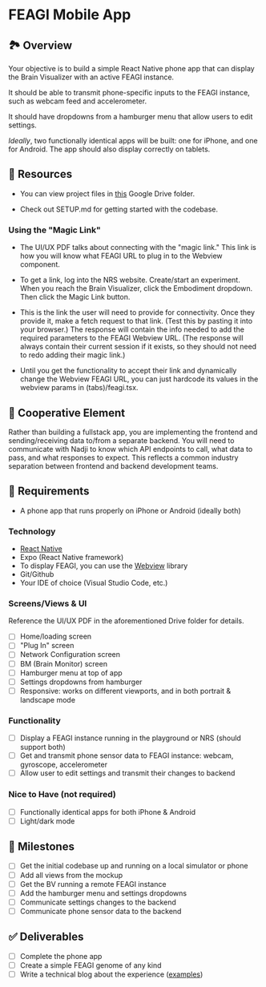 # FEAGI Mobile App

## 🏞️ Overview

Your objective is to build a simple React Native phone app that can display the Brain Visualizer with an active FEAGI instance.

It should be able to transmit phone-specific inputs to the FEAGI instance, such as webcam feed and accelerometer.

It should have dropdowns from a hamburger menu that allow users to edit settings.

_Ideally_, two functionally identical apps will be built: one for iPhone, and one for Android. The app should also display correctly on tablets.

## 🧰 Resources

- You can view project files in [this](https://drive.google.com/drive/folders/1M7GgSg09hMdSc9r305FQSnyVuaY4O54f) Google Drive folder.

- Check out SETUP.md for getting started with the codebase.

### Using the "Magic Link"

- The UI/UX PDF talks about connecting with the "magic link." This link is how you will know what FEAGI URL to plug in to the Webview component.

- To get a link, log into the NRS website. Create/start an experiment. When you reach the Brain Visualizer, click the Embodiment dropdown. Then click the Magic Link button.

- This is the link the user will need to provide for connectivity. Once they provide it, make a fetch request to that link. (Test this by pasting it into your browser.) The response will contain the info needed to add the required parameters to the FEAGI Webview URL. (The response will always contain their current session if it exists, so they should not need to redo adding their magic link.)

- Until you get the functionality to accept their link and dynamically change the Webview FEAGI URL, you can just hardcode its values in the webview params in (tabs)/feagi.tsx.

## 🤝 Cooperative Element

Rather than building a fullstack app, you are implementing the frontend and sending/receiving data to/from a separate backend. You will need to communicate with Nadji to know which API endpoints to call, what data to pass, and what responses to expect. This reflects a common industry separation between frontend and backend development teams.

## 📱 Requirements

- A phone app that runs properly on iPhone or Android (ideally both)

### Technology

- [React Native](https://reactnative.dev/)
- Expo (React Native framework)
- To display FEAGI, you can use the [Webview](https://github.com/react-native-webview/react-native-webview) library
- Git/Github
- Your IDE of choice (Visual Studio Code, etc.)

### Screens/Views & UI

Reference the UI/UX PDF in the aforementioned Drive folder for details.

- [ ] Home/loading screen
- [ ] "Plug In" screen
- [ ] Network Configuration screen
- [ ] BM (Brain Monitor) screen
- [ ] Hamburger menu at top of app
- [ ] Settings dropdowns from hamburger
- [ ] Responsive: works on different viewports, and in both portrait & landscape mode

### Functionality

- [ ] Display a FEAGI instance running in the playground or NRS (should support both)
- [ ] Get and transmit phone sensor data to FEAGI instance: webcam, gyroscope, accelerometer
- [ ] Allow user to edit settings and transmit their changes to backend

### Nice to Have (not required)

- [ ] Functionally identical apps for both iPhone & Android
- [ ] Light/dark mode

## 🏁 Milestones

- [ ] Get the initial codebase up and running on a local simulator or phone
- [ ] Add all views from the mockup
- [ ] Get the BV running a remote FEAGI instance
- [ ] Add the hamburger menu and settings dropdowns
- [ ] Communicate settings changes to the backend
- [ ] Communicate phone sensor data to the backend

## ✅ Deliverables

- [ ] Complete the phone app
- [ ] Create a simple FEAGI genome of any kind
- [ ] Write a technical blog about the experience ([examples](https://neurorobotics.studio/blog))
